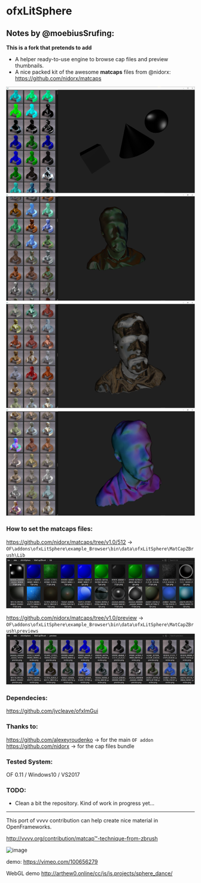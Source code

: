 ofxLitSphere
=============================

## Notes by @moebiusSrufing:

**This is a fork that pretends to add**  

- A helper ready-to-use engine to browse cap files and preview thumbnails.  
- A nice packed kit of the awesome **matcaps** files from @nidorx:  
https://github.com/nidorx/matcaps

![Alt text](readme_images/screenshot1.PNG?raw=true "screenshot1")  
![Alt text](readme_images/screenshot2.PNG?raw=true "screenshot2")  
![Alt text](readme_images/screenshot3.PNG?raw=true "screenshot3")  
![Alt text](readme_images/screenshot4.PNG?raw=true "screenshot4")  

### How to set the matcaps files:  
https://github.com/nidorx/matcaps/tree/v1.0/512 ->  
`OF\addons\ofxLitSphere\example_Browser\bin\data\ofxLitSphere\MatCapZBrush\Lib`
![Alt text](readme_images/dataFiles1.PNG?raw=true "dataFiles1")  

https://github.com/nidorx/matcaps/tree/v1.0/preview ->  
`OF\addons\ofxLitSphere\example_Browser\bin\data\ofxLitSphere\MatCapZBrush\previews`
![Alt text](readme_images/dataFiles2.PNG?raw=true "dataFiles2")  

### Dependecies:  
https://github.com/jvcleave/ofxImGui

### Thanks to:   
https://github.com/alexeyroudenko -> for the main `OF addon`  
https://github.com/nidorx -> for the cap files bundle  

### Tested System:  
OF 0.11 / Windows10 / VS2017


### TODO:
- Clean a bit the repository. Kind of work in progress yet...

--------------------------------------------------------------------------------

This port of vvvv contribution can help create nice material in OpenFrameworks.

http://vvvv.org/contribution/matcap™-technique-from-zbrush


![image](http://www.arthew0.ru/cc/js/js.projects/sphere_dance/preview/litsphere_01.png)

demo:
https://vimeo.com/100656279

WebGL demo http://arthew0.online/cc/js/js.projects/sphere_dance/
